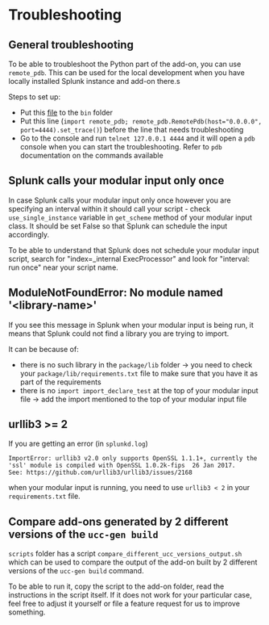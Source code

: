 # Troubleshooting

## General troubleshooting

To be able to troubleshoot the Python part of the add-on, you can use `remote_pdb`. This can be used for the local development when you have locally installed Splunk instance and add-on there.s

Steps to set up:

* Put this [file](https://github.com/ionelmc/python-remote-pdb/blob/master/src/remote_pdb.py) to the `bin` folder
* Put this line (`import remote_pdb; remote_pdb.RemotePdb(host="0.0.0.0", port=4444).set_trace()`) before the line that needs troubleshooting
* Go to the console and run `telnet 127.0.0.1 4444` and it will open a `pdb` console when you can start the troubleshooting. Refer to `pdb` documentation on the commands available

## Splunk calls your modular input only once

In case Splunk calls your modular input only once however you are
specifying an interval within it should call your script - check
`use_single_instance` variable in `get_scheme` method of your modular
input class. It should be set False so that Splunk can schedule the
input accordingly.

To be able to understand that Splunk does not schedule your modular
input script, search for "index=_internal ExecProcessor" and look for
"interval: run once" near your script name.

## ModuleNotFoundError: No module named '<library-name\>'

If you see this message in Splunk when your modular input is being run, it means that Splunk could not find a library you are trying to import.

It can be because of:

* there is no such library in the `package/lib` folder -> you need to check your `package/lib/requirements.txt` file to make sure that you have it as part of the requirements
* there is no `import import_declare_test` at the top of your modular input file -> add the import mentioned to the top of your modular input file

## urllib3 >= 2

If you are getting an error (in `splunkd.log`)
```
ImportError: urllib3 v2.0 only supports OpenSSL 1.1.1+, currently the 'ssl' module is compiled with OpenSSL 1.0.2k-fips  26 Jan 2017.
See: https://github.com/urllib3/urllib3/issues/2168
```
when your modular input is running, you need to use `urllib3 < 2` in your `requirements.txt` file. 

## Compare add-ons generated by 2 different versions of the `ucc-gen build`

`scripts` folder has a script `compare_different_ucc_versions_output.sh` which
can be used to compare the output of the add-on built by 2 different versions of
the `ucc-gen build` command.

To be able to run it, copy the script to the add-on folder, read the
instructions in the script itself. If it does not work for your particular case,
feel free to adjust it yourself or file a feature request for us to improve
something.

